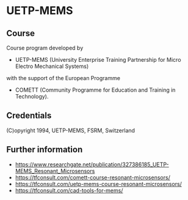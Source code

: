 # UETP-MEMS

## Course
Course program developed by 
- UETP-MEMS (University Enterprise Training Partnership for Micro Electro Mechanical Systems) 

with the support of the European Programme 
- COMETT (Community Programme for Education and Training in Technology).  

## Credentials
(C)opyright 1994, UETP-MEMS, FSRM, Switzerland

## Further information
- https://www.researchgate.net/publication/327386185_UETP-MEMS_Resonant_Microsensors
- https://tfconsult.com/comett-course-resonant-microsensors/
- https://tfconsult.com/uetp-mems-course-resonant-microsensors/
- https://tfconsult.com/cad-tools-for-mems/
  

